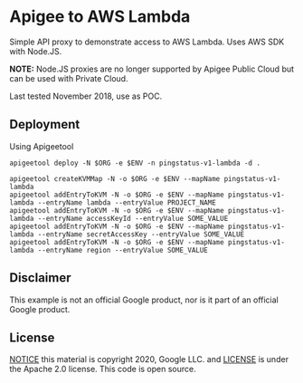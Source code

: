 # Apigee to AWS Lambda
Simple API proxy to demonstrate access to AWS Lambda. Uses AWS SDK with Node.JS.

**NOTE:** Node.JS proxies are no longer supported by Apigee Public Cloud but can be used with Private Cloud.

Last tested November 2018, use as POC.

## Deployment
Using Apigeetool

```
apigeetool deploy -N $ORG -e $ENV -n pingstatus-v1-lambda -d .

apigeetool createKVMMap -N -o $ORG -e $ENV --mapName pingstatus-v1-lambda
apigeetool addEntryToKVM -N -o $ORG -e $ENV --mapName pingstatus-v1-lambda --entryName lambda --entryValue PROJECT_NAME
apigeetool addEntryToKVM -N -o $ORG -e $ENV --mapName pingstatus-v1-lambda --entryName accessKeyId --entryValue SOME_VALUE
apigeetool addEntryToKVM -N -o $ORG -e $ENV --mapName pingstatus-v1-lambda --entryName secretAccessKey --entryValue SOME_VALUE
apigeetool addEntryToKVM -N -o $ORG -e $ENV --mapName pingstatus-v1-lambda --entryName region --entryValue SOME_VALUE
```

## Disclaimer

This example is not an official Google product, nor is it part of an official Google product.

## License

[NOTICE](NOTICE) this material is copyright 2020, Google LLC. and [LICENSE](LICENSE) is under the Apache 2.0 license. This code is open source.
